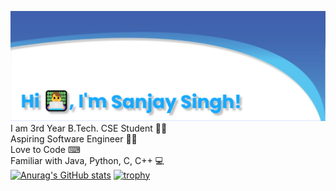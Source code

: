 ![alt text](banner.png)
I am 3rd Year B.Tech. CSE Student  👨‍🎓  <br />
Aspiring Software Engineer  👨‍💻  <br />
Love to Code  ⌨  <br /> 
Familiar with Java, Python, C, C++  💻  
[![Anurag's GitHub stats](https://github-readme-stats.vercel.app/api?username=urssanjaysingh&show_icons=true)](https://github.com/anuraghazra/github-readme-stats)
[![trophy](https://github-profile-trophy.vercel.app/?username=ryo-ma)](https://github.com/ryo-ma/github-profile-trophy)

